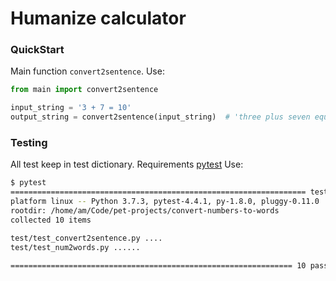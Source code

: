 # Humanize calculator

### QuickStart
Main function ```convert2sentence```.  Use:
```python
from main import convert2sentence

input_string = '3 + 7 = 10'
output_string = convert2sentence(input_string)  # 'three plus seven equals ten
```

### Testing
All test keep in test dictionary. Requirements [pytest](https://docs.pytest.org/en/latest/) Use:
```bash
$ pytest
================================================================== test session starts ===================================================================
platform linux -- Python 3.7.3, pytest-4.4.1, py-1.8.0, pluggy-0.11.0
rootdir: /home/am/Code/pet-projects/convert-numbers-to-words
collected 10 items                                                                                                                                       

test/test_convert2sentence.py ....                                                                                                                 [ 40%]
test/test_num2words.py ......                                                                                                                      [100%]

=============================================================== 10 passed in 0.04 seconds ================================================================
```

